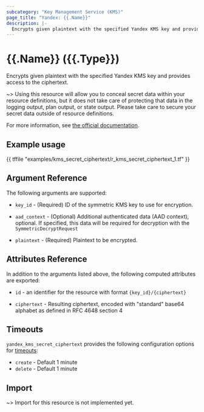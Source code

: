 ```yaml
---
subcategory: "Key Management Service (KMS)"
page_title: "Yandex: {{.Name}}"
description: |-
  Encrypts given plaintext with the specified Yandex KMS key and provides access to the ciphertext.
---
```


# {{.Name}} ({{.Type}})

Encrypts given plaintext with the specified Yandex KMS key and provides access to the ciphertext.

~> Using this resource will allow you to conceal secret data within your resource definitions, but it does not take care of protecting that data in the logging output, plan output, or state output. Please take care to secure your secret data outside of resource definitions.

For more information, see [the official documentation](https://yandex.cloud/docs/kms/concepts/).

## Example usage

{{ tffile "examples/kms_secret_ciphertext/r_kms_secret_ciphertext_1.tf" }}

## Argument Reference

The following arguments are supported:

* `key_id` - (Required) ID of the symmetric KMS key to use for encryption.

* `aad_context` - (Optional) Additional authenticated data (AAD context), optional. If specified, this data will be required for decryption with the `SymmetricDecryptRequest`

* `plaintext` - (Required) Plaintext to be encrypted.

## Attributes Reference

In addition to the arguments listed above, the following computed attributes are exported:

* `id` - an identifier for the resource with format `{key_id}/{ciphertext}`

* `ciphertext` - Resulting ciphertext, encoded with "standard" base64 alphabet as defined in RFC 4648 section 4

## Timeouts

`yandex_kms_secret_ciphertext` provides the following configuration options for [timeouts](/docs/configuration/resources.html#timeouts):

- `create` - Default 1 minute
- `delete` - Default 1 minute

## Import

~> Import for this resource is not implemented yet.

